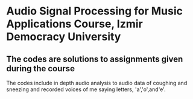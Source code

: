 # Audio Signal Processing for Music Applications Course, Izmir Democracy University             
The codes are solutions to assignments given during the course
------------
The codes include in depth audio analysis to audio data of coughing and sneezing and recorded voices of me saying letters, 'a','o',and'e'.
